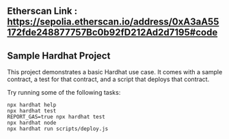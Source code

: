 ## Etherscan Link : https://sepolia.etherscan.io/address/0xA3aA55172fde248877757Bc0b92fD212Ad2d7195#code 
## Sample Hardhat Project

This project demonstrates a basic Hardhat use case. It comes with a sample contract, a test for that contract, and a script that deploys that contract.

Try running some of the following tasks:

```shell
npx hardhat help
npx hardhat test
REPORT_GAS=true npx hardhat test
npx hardhat node
npx hardhat run scripts/deploy.js
```
